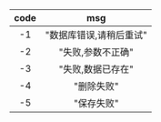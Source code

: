 | code| msg |
|  :-:  | :-:  |
| -1 | "数据库错误,请稍后重试"|
| -2 | "失败,参数不正确"|
| -3 | "失败,数据已存在"|
| -4 | "删除失败"|
| -5 | "保存失败"|